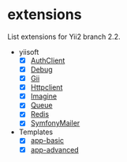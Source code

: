 # extensions

List extensions for Yii2 branch 2.2.

- yiisoft
    - [x] [AuthClient](https://github.com/yii2-extensions/authclient) 
    - [x] [Debug](https://github.com/yii2-extensions/debug)
    - [x] [Gii](https://github.com/yii2-extensions/gii)
    - [x] [Httpclient](https://github.com/yii2-extensions/httpclient)
    - [x] [Imagine](https://github.com/yii2-extensions/imagine)
    - [x] [Queue](https://github.com/yii2-extensions/queue)
    - [x] [Redis](https://github.com/yii2-extensions/redis)
    - [x] [SymfonyMailer](https://github.com/yiisoft/yii2-symfonymailer)

- Templates
    - [x] [app-basic](https://github.com/yii2-extensions/app-basic)
    - [x] [app-advanced](https://github.com/yii2-extensions/app-avanced)
